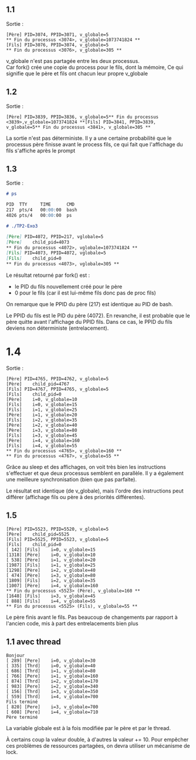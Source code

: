 
## 1.1

Sortie :

```
[Père] PID=3074, PPID=3071, v_globale=5
** Fin du processus <3074>, v_globale=1073741824 **
[Fils] PID=3076, PPID=3074, v_globale=5
** Fin du processus <3076>, v_globale=305 **
```

v_globale n'est pas partagée entre les deux processus.  
Car fork() crée une copie du process pour le fils, dont la mémoire, Ce qui signifie que le père et fils ont chacun leur propre v_globale

## 1.2

Sortie :

```
[Père] PID=3839, PPID=3836, v_globale=5** Fin du processus <3839>,v_globale=1073741824 **[Fils] PID=3841, PPID=3839, v_globale=5** Fin du processus <3841>, v_globale=305 **
```

La sortie n'est pas déterministe. Il y a une certaine probabilité que le
processus père finisse avant le process fils, ce qui fait que l'affichage
du fils s'affiche après le prompt

## 1.3

Sortie : 

```md
# ps

PID  TTY     TIME      CMD
217  pts/4   00:00:00  bash
4026 pts/4   00:00:00  ps

# ./TP2-Exo3

[Père] PID=4072, PPID=217, vglobale=5
[Père]    child_pid=4073
** Fin du processus <4072>, vglobale=1073741824 **
[Fils] PID=4073, PPID=4072, vglobale=5
[Fils]    child_pid=0
** Fin du processus <4073>, vglobale=305 **


```

Le résultat retourné par fork() est :
- le PID du fils nouvellement créé pour le père
- 0 pour le fils (car il est lui-même fils donc pas de proc fils)

On remarque que le PPID du père (217) est identique au PID de bash.

Le PPID du fils est le PID du père (4072). En revanche, il est probable que le père quitte avant l'affichage du PPID fils. Dans ce cas, le PPID du fils deviens non déterministe (entrelacement).

# 1.4

Sortie : 

```
[Père] PID=4765, PPID=4762, v_globale=5
[Père]    child_pid=4767
[Fils] PID=4767, PPID=4765, v_globale=5
[Fils]    child_pid=0
[Père]    i=0, v_globale=10
[Fils]    i=0, v_globale=15
[Fils]    i=1, v_globale=25
[Père]    i=1, v_globale=20
[Fils]    i=2, v_globale=35
[Père]    i=2, v_globale=40
[Père]    i=3, v_globale=80
[Fils]    i=3, v_globale=45
[Père]    i=4, v_globale=160
[Fils]    i=4, v_globale=55
** Fin du processus <4765>, v_globale=160 **
** Fin du processus <4767>, v_globale=55 **
```

Grâce au sleep et des affichages, on voit très bien les instructions s'effectuer et que deux processus semblent en parallèle. Il y a également une meilleure synchronisation (bien que pas parfaite).

Le résultat est identique (de v_globale), mais l'ordre des instructions peut différer (affichage fils ou père à des priorités différentes). 


## 1.5

```
[Père] PID=5523, PPID=5520, v_globale=5
[Père]    child_pid=5525
[Fils] PID=5525, PPID=5523, v_globale=5
[Fils]    child_pid=0
[ 142] [Fils]    i=0, v_globale=15
[1318] [Père]    i=0, v_globale=10
[ 538] [Père]    i=1, v_globale=20
[1987] [Fils]    i=1, v_globale=25
[1298] [Père]    i=2, v_globale=40
[ 474] [Père]    i=3, v_globale=80
[1809] [Fils]    i=2, v_globale=35
[1007] [Père]    i=4, v_globale=160
** Fin du processus <5523> (Père), v_globale=160 **
[1648] [Fils]    i=3, v_globale=45
[ 888] [Fils]    i=4, v_globale=55
** Fin du processus <5525> (Fils), v_globale=55 **
```

Le père finis avant le fils. Pas beaucoup de changements par rapport à l'ancien code, mis à part des entrelacements bien plus

## 1.1 avec thread

```
Bonjour 
[ 289] [Pere]    i=0, v_globale=30
[ 335] [Thrd]    i=0, v_globale=40
[ 686] [Thrd]    i=1, v_globale=80
[ 766] [Pere]    i=1, v_globale=160
[ 874] [Thrd]    i=2, v_globale=170
[ 983] [Pere]    i=2, v_globale=340
[ 156] [Thrd]    i=3, v_globale=350
[ 559] [Thrd]    i=4, v_globale=700
Fils terminé
[ 820] [Pere]    i=3, v_globale=700
[ 608] [Pere]    i=4, v_globale=710
Père terminé
```


La variable globale est à la fois modifiée par le père et par le thread.

À certains coup la valeur double, à d'autres la valeur += 10. Pour empêcher ces problèmes de ressources partagées, on devra utiliser un mécanisme de lock.